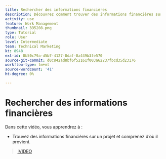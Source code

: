 ```yaml
---
title: Rechercher des informations financières
description: Découvrez comment trouver des informations financières sur un projet et comprendre d’où il provient.
activity: use
feature: Work Management
thumbnail: 335208.png
type: Tutorial
role: User
level: Intermediate
team: Technical Marketing
kt: 8948
exl-id: 8b50c79a-d5b7-4127-8daf-8a449b3fe570
source-git-commit: d0c842ad8bf6f52161f003a62237fbcd35d23176
workflow-type: tm+mt
source-wordcount: '41'
ht-degree: 0%

---
```


# Rechercher des informations financières

Dans cette vidéo, vous apprendrez à :

* Trouvez des informations financières sur un projet et comprenez d’où il provient.

>[!VIDEO](https://video.tv.adobe.com/v/335208/?quality=12)
